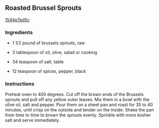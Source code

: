 ## Roasted Brussel Sprouts

[1544e7ed5c](http://www.food.com/recipe/roasted-brussel-sprouts-429463)

### Ingredients

 - 1 1/2 pound of brussels sprouts, raw

 - 3 tablespoon of oil, olive, salad or cooking

 - 34 teaspoon of salt, table

 - 12 teaspoon of spices, pepper, black

### Instructions

Preheat oven to 400 degrees. Cut off the brown ends of the Brussels sprouts and pull off any yellow outer leaves. Mix them in a bowl with the olive oil, salt and pepper. Pour them on a sheet pan and roast for 35 to 40 minutes, until crisp on the outside and tender on the inside. Shake the pan from time to time to brown the sprouts evenly. Sprinkle with more kosher salt and serve immediately.